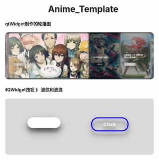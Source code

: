 <div align="center">
  <h1>Anime_Template</h1>
</div>

#### qtWidget制作的轮播图
<img src="res/carousel_card.png" style="border-radius: 10px;width: 30rem">

#### 《QWidget按钮 》 波纹和波浪
<img src="res/2_btn.png" style="border-radius: 10px;width: 30rem">
